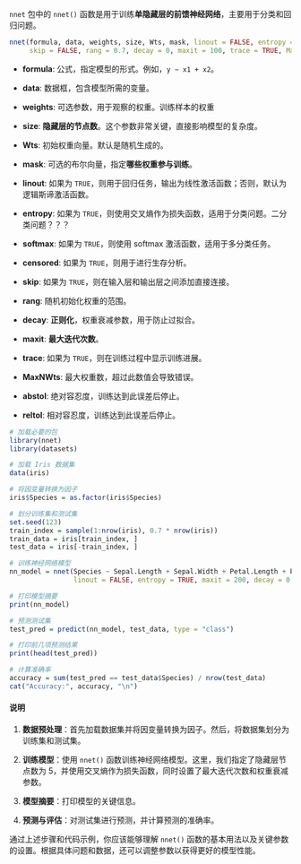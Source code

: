 `nnet` 包中的 `nnet()` 函数是用于训练**单隐藏层的前馈神经网络**，主要用于分类和回归问题。
  
```r
nnet(formula, data, weights, size, Wts, mask, linout = FALSE, entropy = FALSE, softmax = FALSE, censored = FALSE,
     skip = FALSE, rang = 0.7, decay = 0, maxit = 100, trace = TRUE, MaxNWts = 1000, abstol = 1.0e-4, reltol = 1.0e-8, ...)
``` 

- **formula**: 公式，指定模型的形式。例如，`y ~ x1 + x2`。
- **data**: 数据框，包含模型所需的变量。
- **weights**: 可选参数，用于观察的权重。训练样本的权重
- **size**: **隐藏层的节点数**。这个参数非常关键，直接影响模型的复杂度。
- **Wts**: 初始权重向量。默认是随机生成的。
- **mask**: 可选的布尔向量，指定**哪些权重参与训练**。
- **linout**: 如果为 `TRUE`，则用于回归任务，输出为线性激活函数；否则，默认为逻辑斯谛激活函数。
- **entropy**: 如果为 `TRUE`，则使用交叉熵作为损失函数，适用于分类问题。二分类问题？？？
- **softmax**: 如果为 `TRUE`，则使用 softmax 激活函数，适用于多分类任务。
- **censored**: 如果为 `TRUE`，则用于进行生存分析。
- **skip**: 如果为 `TRUE`，则在输入层和输出层之间添加直接连接。

- **rang**: 随机初始化权重的范围。
- **decay**: **正则化**，权重衰减参数，用于防止过拟合。

- **maxit**: **最大迭代次数**。
- **trace**: 如果为 `TRUE`，则在训练过程中显示训练进展。
- **MaxNWts**: 最大权重数，超过此数值会导致错误。
- **abstol**: 绝对容忍度，训练达到此误差后停止。
- **reltol**: 相对容忍度，训练达到此误差后停止。



```r
# 加载必要的包
library(nnet)
library(datasets)

# 加载 Iris 数据集
data(iris)

# 将因变量转换为因子
iris$Species = as.factor(iris$Species)

# 划分训练集和测试集
set.seed(123)
train_index = sample(1:nrow(iris), 0.7 * nrow(iris))
train_data = iris[train_index, ]
test_data = iris[-train_index, ]

# 训练神经网络模型
nn_model = nnet(Species ~ Sepal.Length + Sepal.Width + Petal.Length + Petal.Width, data = train_data, size = 5, 
                linout = FALSE, entropy = TRUE, maxit = 200, decay = 0.01)

# 打印模型摘要
print(nn_model)

# 预测测试集
test_pred = predict(nn_model, test_data, type = "class")

# 打印前几项预测结果
print(head(test_pred))

# 计算准确率
accuracy = sum(test_pred == test_data$Species) / nrow(test_data)
cat("Accuracy:", accuracy, "\n")
```

#### 说明

1. **数据预处理**：首先加载数据集并将因变量转换为因子。然后，将数据集划分为训练集和测试集。

2. **训练模型**：使用 `nnet()` 函数训练神经网络模型。这里，我们指定了隐藏层节点数为 5，并使用交叉熵作为损失函数，同时设置了最大迭代次数和权重衰减参数。

3. **模型摘要**：打印模型的关键信息。

4. **预测与评估**：对测试集进行预测，并计算预测的准确率。

通过上述步骤和代码示例，你应该能够理解 `nnet()` 函数的基本用法以及关键参数的设置。根据具体问题和数据，还可以调整参数以获得更好的模型性能。